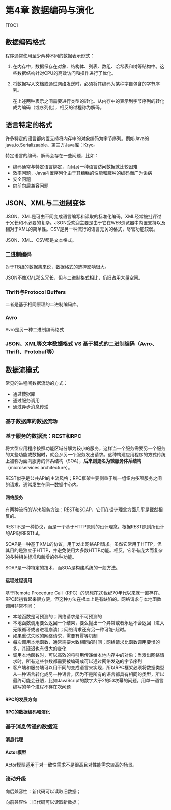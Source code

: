 # 第4章 数据编码与演化

[TOC]



## 数据编码格式

程序通常使用至少两种不同的数据表示形式：

1. 在内存中，数据保存在对象、结构体、列表、数组、哈希表和树等结构中。这些数据结构针对CPU的高效访问和操作进行了优化。

2. 将数据写入文档或通过网络发送时，必须将其编码为某种字自包含的字节序列。

   在上述两种表示之间需要进行类型的转化。从内存中的表示到字节序列的转化成为编码（或序列化），相反的过程称为解码。

## 语言特定的格式

许多特定的语言都内置支持将内存中的对象编码为字节序列。例如Java的java.io.Serializaable。第三方Java库：Kryo。

特定语言的编码、解码会存在一些问题，比如：

- 编码通常与特定语言绑定，而用另一种语言访问数据就比较困难
- 效率问题，Java内置序列化由于其糟糕的性能和臃肿的编码而广为诟病
- 安全问题
- 向前向后兼容问题

## JSON、XML与二进制变体

JSON、XML是可由不同变成语言编写和读取的标准化编码。XML经常被批评过于冗长和不必要的复杂。JSON受欢迎主要是由于它在WEB浏览器中内置支持以及相对于XML的简单性。CSV是另一种流行的语言无关的格式，尽管功能较弱。

JSON、XML、CSV都是文本格式。

### 二进制编码

对于TB级的数据集来说，数据格式的选择影响很大。

JSON不像XML那么冗长，但与二进制格式相比，仍旧占用大量空间。

### Thrift与Protocol Buffers

二者是基于相同原理的二进制编码库。

### Avro

Avro是另一种二进制编码格式

### JSON、XML等文本数据格式 VS 基于模式的二进制编码（Avro、Thrift、Protobuf等）

## 数据流模式

常见的进程间数据流动的方式：

- 通过数据库
- 通过服务调用
- 通过异步消息传递

### 基于数据库的数据流动

### 基于服务的数据流：REST和RPC

将大型应用程序按照功能区域分解为较小的服务，这样当一个服务需要另一个服务的某些功能或数据时，就会乡另一个服务发出请求。这种构建应用程序的方式传统上被称为面向服务的体系结构（SOA），**后来则更名为微服务体系结构**（microservices architecture）。

REST似乎是公共API的主流风格；RPC框架主要侧重于统一组织内多项服务之间的请求，通常发生在同一数据中心内。

#### 网络服务

有两种流行的Web服务方法：REST和SOAP，它们在设计理念方面几乎是截然相反的。

REST不是一种协议，而是一个基于HTTP原则的设计理念。根据REST原则所设计的API称RESTful。

SOAP是一种基于XML的协议，用于发出网络API请求。虽然它常用于HTTP，但其目的是独立于HTTP，并避免使用大多数HTTP功能。相反，它带有庞大而复杂的多种相关标准和新增的各种功能。

SOAP是一种特定的技术，而SOA是构建系统的一般方法。

#### 远程过程调用

基于Remote Procedure Call（RPC）的思想在20世纪70年代以来就一直存在。RPC起初看起来很方便，但这种方法在根本上是有缺陷的。网络请求与本地函数调用非常不同：

- 本地函数是可预测的；网络请求是不可预测的
- 本地函数调用要么返回一个结果，要么抛出一个异常或者永远不会返回（进入无限循环或者进程崩溃）；网络请求还有另一种可能-超时。
- 如果重试失败的网络请求，需要有幂等机制
- 每次调用本地函数，通常需要大致相同的时间；网络请求比函数调用要慢的多，其延迟也有很大的变化
- 调用本地函数时，可以高效的将引用传递给本地内存中的对象；当发出网络请求时，所有这些参数都需要被编码成可以通过网络发送的字节序列
- 客户端和服务端可以用不同的变成语言来实现，所以RPC框架必须将数据类型从一种语言转化成另一种语言。因为不是所有的语言都具有相同的类型，所以最终可能会丑陋，比如JavaScript的数字大于2的53次幂的问题。用单一语言编写的单个进程不存在次问题

#### RPC的发展方向

#### RPC的数据编码和演化

### 基于消息传递的数据流

#### 消息代理

#### Actor模型

Actor模型适用于对一致性需求不是很高且对性能需求较高的场景。



### 滚动升级

向后兼容性：新代码可以读取旧数据；

向前兼容性：旧代码可以读取新数据；







